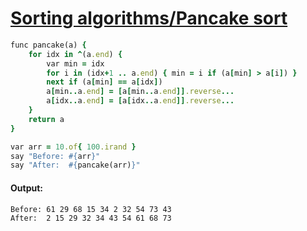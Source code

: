 [1]: https://rosettacode.org/wiki/Sorting_algorithms/Pancake_sort

# [Sorting algorithms/Pancake sort][1]

```ruby
func pancake(a) {
    for idx in ^(a.end) {
        var min = idx
        for i in (idx+1 .. a.end) { min = i if (a[min] > a[i]) }
        next if (a[min] == a[idx])
        a[min..a.end] = [a[min..a.end]].reverse...
        a[idx..a.end] = [a[idx..a.end]].reverse...
    }
    return a
}

var arr = 10.of{ 100.irand }
say "Before: #{arr}"
say "After:  #{pancake(arr)}"
```

#### Output:
```
Before: 61 29 68 15 34 2 32 54 73 43
After:  2 15 29 32 34 43 54 61 68 73
```
